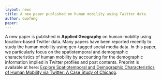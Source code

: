 ```yaml
---
layout: news
title: A new paper published on human mobility using Twitter data
author: Guofeng
paper: 
---
```


A new paper is published in **Applied Geography** on human mobility using
location-based Twitter data. Many papers have been reported recently to
study the human mobility using geo-tagged social media data. In this paper,
we particularly focus on the spatiotemporal and demographic characteristics
of human mobility by accounting for the demographic information implied in
Twitter profiles and post contents. Preprint is available at here: [Explore
Spatiotemporal and Demographic Characteristics of Human Mobility via
Twitter: A Case Study of Chicago](http://arxiv.org/abs/1508.00188).



